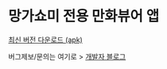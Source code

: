 # 망가쇼미 전용 만화뷰어 앱 # 

[최신 버전 다운로드 (apk)](https://github.com/junheah/MangaViewAndroid/releases/download/9/mangaViewer_release_009.apk)

버그제보/문의는 여기로 > [개발자 블로그](https://blog.naver.com/imaginaly)

